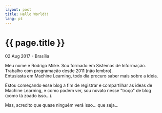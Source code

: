 ```yaml
---
layout: post
title: Hello World!!
lang: pt
---
```

{{ page.title }}
================

<p class="meta">02 Aug 2017 - Brasília</p>

<p>
Meu nome é Rodrigo Miike. Sou formado em Sistemas de Informação. Trabalho com programação desde 2011 (não lembro). <br />
Entusiasta em Machine Learning, todo dia procuro saber mais sobre a ideia.
</p>
<p>
Estou começando esse blog a fim de registrar e compartilhar as ideas de Machine Learning, e como podem ver, sou novato nesse "troço" de blog (como tá zoado isso...).
</p>
<p>
Mas, acredito que quase ninguém verá isso... que seja...
</p>
